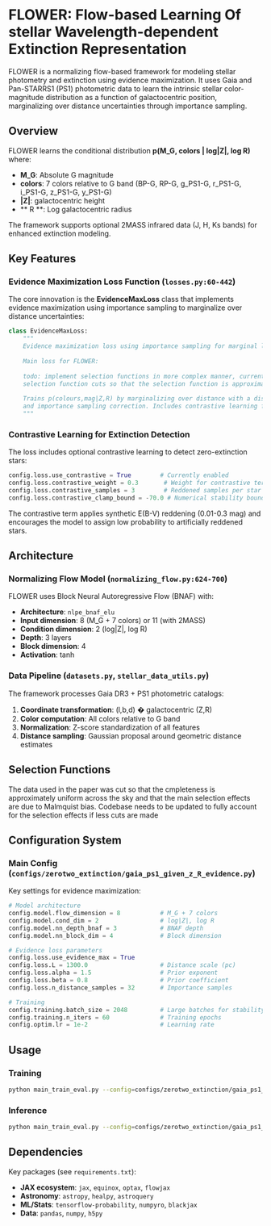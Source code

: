 # FLOWER: Flow-based Learning Of stellar Wavelength-dependent Extinction Representation

FLOWER is a normalizing flow-based framework for modeling stellar photometry and extinction using evidence maximization. It uses Gaia and Pan-STARRS1 (PS1) photometric data to learn the intrinsic stellar color-magnitude distribution as a function of galactocentric position, marginalizing over distance uncertainties through importance sampling.

## Overview

FLOWER learns the conditional distribution **p(M_G, colors | log|Z|, log R)** where:
- **M_G**: Absolute G magnitude 
- **colors**: 7 colors relative to G band (BP-G, RP-G, g_PS1-G, r_PS1-G, i_PS1-G, z_PS1-G, y_PS1-G)
- **|Z|**:  galactocentric height 
- ** R **: Log galactocentric radius

The framework supports optional 2MASS infrared data (J, H, Ks bands) for enhanced extinction modeling.

## Key Features

### Evidence Maximization Loss Function (`losses.py:60-442`)

The core innovation is the **EvidenceMaxLoss** class that implements evidence maximization using importance sampling to marginalize over distance uncertainties:

```python
class EvidenceMaxLoss:
    """
    Evidence maximization loss using importance sampling for marginal likelihood.
    
    Main loss for FLOWER:
    
    todo: implement selection functions in more complex manner, currently we make 
    selection function cuts so that the selection function is approximately 1 everywhere on the sky
    
    Trains p(colours,mag|Z,R) by marginalizing over distance with a distance prior
    and importance sampling correction. Includes contrastive learning for extinction.
    """
```



### Contrastive Learning for Extinction Detection

The loss includes optional contrastive learning to detect zero-extinction stars:

```python
config.loss.use_contrastive = True        # Currently enabled
config.loss.contrastive_weight = 0.3       # Weight for contrastive term
config.loss.contrastive_samples = 3        # Reddened samples per star
config.loss.contrastive_clamp_bound = -70.0 # Numerical stability bound
```

The contrastive term applies synthetic E(B-V) reddening (0.01-0.3 mag) and encourages the model to assign low probability to artificially reddened stars.

## Architecture

### Normalizing Flow Model (`normalizing_flow.py:624-700`)

FLOWER uses Block Neural Autoregressive Flow (BNAF) with:
- **Architecture**: `nlpe_bnaf_elu` 
- **Input dimension**: 8 (M_G + 7 colors) or 11 (with 2MASS)
- **Condition dimension**: 2 (log|Z|, log R)
- **Depth**: 3 layers
- **Block dimension**: 4
- **Activation**: tanh

### Data Pipeline (`datasets.py`, `stellar_data_utils.py`)

The framework processes Gaia DR3 + PS1 photometric catalogs:

1. **Coordinate transformation**: (l,b,d) � galactocentric (Z,R)
2. **Color computation**: All colors relative to G band 
3. **Normalization**: Z-score standardization of all features
4. **Distance sampling**: Gaussian proposal around geometric distance estimates

## Selection Functions

The data used in the paper was cut so that the cmpleteness is approximately uniform across the sky and that the main selection effects are due to Malmquist bias. Codebase needs to be updated to fully account for the selection effects if less cuts are made





## Configuration System

### Main Config (`configs/zerotwo_extinction/gaia_ps1_given_z_R_evidence.py`)

Key settings for evidence maximization:

```python
# Model architecture
config.model.flow_dimension = 8           # M_G + 7 colors
config.model.cond_dim = 2                 # log|Z|, log R
config.model.nn_depth_bnaf = 3            # BNAF depth
config.model.nn_block_dim = 4             # Block dimension

# Evidence loss parameters  
config.loss.use_evidence_max = True
config.loss.L = 1300.0                    # Distance scale (pc)
config.loss.alpha = 1.5                   # Prior exponent
config.loss.beta = 0.8                    # Prior coefficient
config.loss.n_distance_samples = 32       # Importance samples

# Training
config.training.batch_size = 2048         # Large batches for stability
config.training.n_iters = 60              # Training epochs
config.optim.lr = 1e-2                    # Learning rate
```

## Usage

### Training
```bash
python main_train_eval.py --config=configs/zerotwo_extinction/gaia_ps1_given_z_R_evidence.py --mode=train
```

### Inference  
```bash
python main_train_eval.py --config=configs/zerotwo_extinction/gaia_ps1_given_z_R_evidence.py --mode=inference
```

## Dependencies

Key packages (see `requirements.txt`):
- **JAX ecosystem**: `jax`, `equinox`, `optax`, `flowjax`
- **Astronomy**: `astropy`, `healpy`, `astroquery`
- **ML/Stats**: `tensorflow-probability`, `numpyro`, `blackjax`
- **Data**: `pandas`, `numpy`, `h5py`




